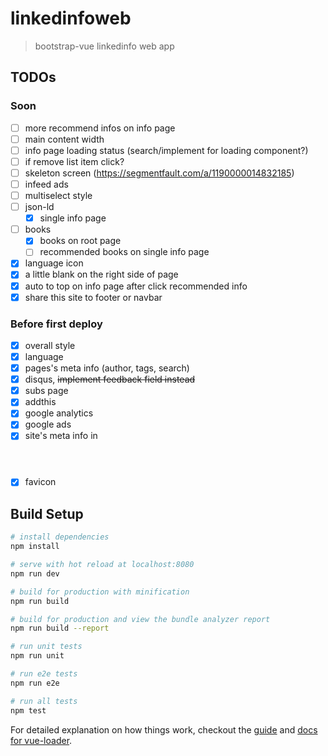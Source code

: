 # linkedinfoweb

> bootstrap-vue linkedinfo web app

## TODOs
### Soon
- [ ] more recommend infos on info page
- [ ] main content width
- [ ] info page loading status (search/implement for loading component?)
- [ ] if remove list item click?
- [ ] skeleton screen (https://segmentfault.com/a/1190000014832185)
- [ ] infeed ads
- [ ] multiselect style
- [ ] json-ld
    - [x] single info page
- [ ] books
    - [x] books on root page
    - [ ] recommended books on single info page
- [x] language icon
- [x] a little blank on the right side of page
- [x] auto to top on info page after click recommended info
- [x] share this site to footer or navbar
### Before first deploy
- [x] overall style
- [x] language
- [x] pages's meta info (author, tags, search)
- [x] disqus, ~~implement feedback field instead~~
- [x] subs page
- [x] addthis
- [x] google analytics
- [x] google ads
- [x] site's meta info in <header>
- [x] favicon

## Build Setup

``` bash
# install dependencies
npm install

# serve with hot reload at localhost:8080
npm run dev

# build for production with minification
npm run build

# build for production and view the bundle analyzer report
npm run build --report

# run unit tests
npm run unit

# run e2e tests
npm run e2e

# run all tests
npm test
```

For detailed explanation on how things work, checkout the [guide](http://vuejs-templates.github.io/webpack/) and [docs for vue-loader](http://vuejs.github.io/vue-loader).
